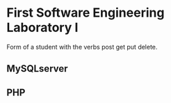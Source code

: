 # First Software Engineering Laboratory I

Form of a student with the verbs post get put delete.
## MySQLserver
## PHP
